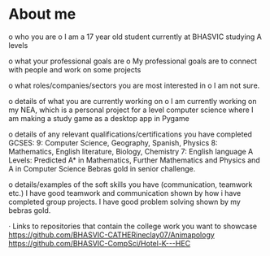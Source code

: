 # About me

o who you are
o I am a 17 year old student currently at BHASVIC studying A levels

o what your professional goals are
o My professional goals are to connect with people and work on some projects

o what roles/companies/sectors you are most interested in
o I am not sure.

o details of what you are currently working on
o I am currently working on my NEA, which is a personal project for a level computer science where I am making a study game as a desktop app in Pygame

o details of any relevant qualifications/certifications you have completed
GCSES: 9: Computer Science, Geography, Spanish, Physics 8: Mathematics, English literature, Biology, Chemistry 7: English language
A Levels: Predicted A* in Mathematics, Further Mathematics and Physics and A in Computer Science
Bebras gold in senior challenge.

o details/examples of the soft skills you have (communication, teamwork etc.)
I have good teamwork and communication shown by how i have completed group projects. I have good problem solving shown by my bebras gold.

· Links to repositories that contain the college work you want to showcase
https://github.com/BHASVIC-CATHERineclay07/Animapology
https://github.com/BHASVIC-CompSci/Hotel-K---HEC

